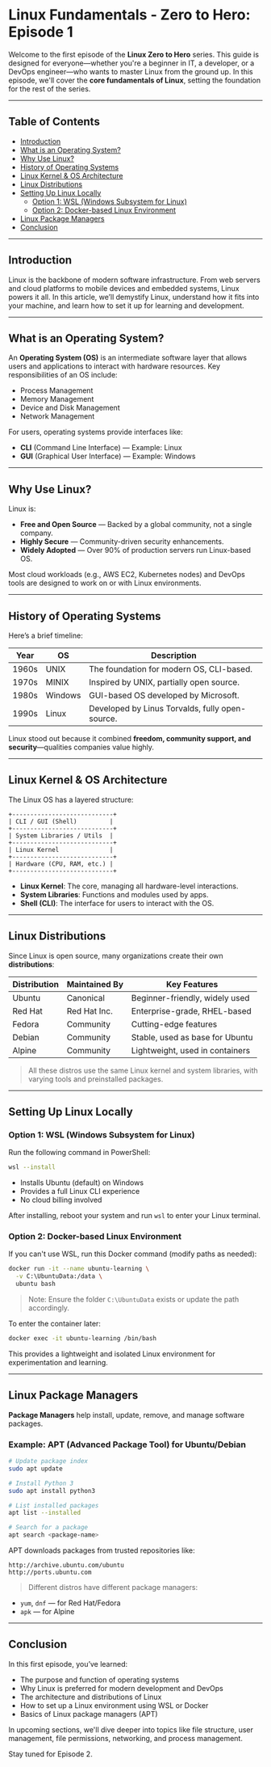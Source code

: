 # Linux Fundamentals - Zero to Hero: Episode 1

Welcome to the first episode of the **Linux Zero to Hero** series. This guide is designed for everyone—whether you're a beginner in IT, a developer, or a DevOps engineer—who wants to master Linux from the ground up. In this episode, we'll cover the **core fundamentals of Linux**, setting the foundation for the rest of the series.

---

## Table of Contents

- [Introduction](#introduction)
- [What is an Operating System?](#what-is-an-operating-system)
- [Why Use Linux?](#why-use-linux)
- [History of Operating Systems](#history-of-operating-systems)
- [Linux Kernel & OS Architecture](#linux-kernel--os-architecture)
- [Linux Distributions](#linux-distributions)
- [Setting Up Linux Locally](#setting-up-linux-locally)
  - [Option 1: WSL (Windows Subsystem for Linux)](#option-1-wsl-windows-subsystem-for-linux)
  - [Option 2: Docker-based Linux Environment](#option-2-docker-based-linux-environment)
- [Linux Package Managers](#linux-package-managers)
- [Conclusion](#conclusion)

---

## Introduction

Linux is the backbone of modern software infrastructure. From web servers and cloud platforms to mobile devices and embedded systems, Linux powers it all. In this article, we’ll demystify Linux, understand how it fits into your machine, and learn how to set it up for learning and development.

---

## What is an Operating System?

An **Operating System (OS)** is an intermediate software layer that allows users and applications to interact with hardware resources. Key responsibilities of an OS include:

- Process Management
- Memory Management
- Device and Disk Management
- Network Management

For users, operating systems provide interfaces like:

- **CLI** (Command Line Interface) — Example: Linux
- **GUI** (Graphical User Interface) — Example: Windows

---

## Why Use Linux?

Linux is:

- **Free and Open Source** — Backed by a global community, not a single company.
- **Highly Secure** — Community-driven security enhancements.
- **Widely Adopted** — Over 90% of production servers run Linux-based OS.

Most cloud workloads (e.g., AWS EC2, Kubernetes nodes) and DevOps tools are designed to work on or with Linux environments.

---

## History of Operating Systems

Here’s a brief timeline:

| Year | OS            | Description                                       |
|------|---------------|---------------------------------------------------|
| 1960s | UNIX          | The foundation for modern OS, CLI-based.         |
| 1970s | MINIX         | Inspired by UNIX, partially open source.         |
| 1980s | Windows       | GUI-based OS developed by Microsoft.             |
| 1990s | Linux         | Developed by Linus Torvalds, fully open-source.  |

Linux stood out because it combined **freedom, community support, and security**—qualities companies value highly.

---

## Linux Kernel & OS Architecture

The Linux OS has a layered structure:

```
+----------------------------+
| CLI / GUI (Shell)         |
+----------------------------+
| System Libraries / Utils  |
+----------------------------+
| Linux Kernel              |
+----------------------------+
| Hardware (CPU, RAM, etc.) |
+----------------------------+
```

- **Linux Kernel**: The core, managing all hardware-level interactions.
- **System Libraries**: Functions and modules used by apps.
- **Shell (CLI)**: The interface for users to interact with the OS.

---

## Linux Distributions

Since Linux is open source, many organizations create their own **distributions**:

| Distribution | Maintained By | Key Features                        |
|--------------|---------------|-------------------------------------|
| Ubuntu       | Canonical     | Beginner-friendly, widely used     |
| Red Hat      | Red Hat Inc.  | Enterprise-grade, RHEL-based       |
| Fedora       | Community     | Cutting-edge features              |
| Debian       | Community     | Stable, used as base for Ubuntu    |
| Alpine       | Community     | Lightweight, used in containers    |

> All these distros use the same Linux kernel and system libraries, with varying tools and preinstalled packages.

---

## Setting Up Linux Locally

### Option 1: WSL (Windows Subsystem for Linux)

Run the following command in PowerShell:

```bash
wsl --install
```

- Installs Ubuntu (default) on Windows
- Provides a full Linux CLI experience
- No cloud billing involved

After installing, reboot your system and run `wsl` to enter your Linux terminal.

### Option 2: Docker-based Linux Environment

If you can't use WSL, run this Docker command (modify paths as needed):

```bash
docker run -it --name ubuntu-learning \
  -v C:\UbuntuData:/data \
  ubuntu bash
```

> Note: Ensure the folder `C:\UbuntuData` exists or update the path accordingly.

To enter the container later:

```bash
docker exec -it ubuntu-learning /bin/bash
```

This provides a lightweight and isolated Linux environment for experimentation and learning.

---

## Linux Package Managers

**Package Managers** help install, update, remove, and manage software packages.

### Example: APT (Advanced Package Tool) for Ubuntu/Debian

```bash
# Update package index
sudo apt update

# Install Python 3
sudo apt install python3

# List installed packages
apt list --installed

# Search for a package
apt search <package-name>
```

APT downloads packages from trusted repositories like:

```
http://archive.ubuntu.com/ubuntu
http://ports.ubuntu.com
```

> Different distros have different package managers:
- `yum`, `dnf` — for Red Hat/Fedora
- `apk` — for Alpine

---

## Conclusion

In this first episode, you’ve learned:

- The purpose and function of operating systems
- Why Linux is preferred for modern development and DevOps
- The architecture and distributions of Linux
- How to set up a Linux environment using WSL or Docker
- Basics of Linux package managers (APT)

In upcoming sections, we'll dive deeper into topics like file structure, user management, file permissions, networking, and process management.

Stay tuned for Episode 2.
